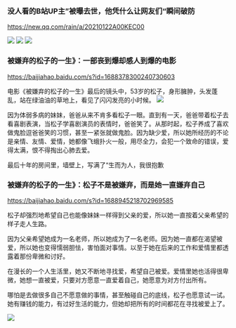 ### 没人看的B站UP主”被曝去世，他凭什么让网友们“瞬间破防
https://new.qq.com/rain/a/20210122A00KEC00

<img src="https://inews.gtimg.com/newsapp_match/0/13069707582/">

<img src="https://inews.gtimg.com/newsapp_bt/0/13069707588/">

<img src="https://inews.gtimg.com/newsapp_bt/0/13069707589/">

### 被嫌弃的松子的一生》：一部丧到爆却感人到爆的电影
https://baijiahao.baidu.com/s?id=1688378300240730603

电影《被嫌弃的松子的一生》最后的镜头中，53岁的松子，身形臃肿，头发蓬乱，站在绿油油的草地上，看见了闪闪发亮的小时候。
<img src="https://pics6.baidu.com/feed/1b4c510fd9f9d72a9ea20f4e9c7ff733359bbb78.jpeg?token=07c153485cb0d264726a59f33a0fe937">

因为体弱多病的妹妹，爸爸从来不肯多看松子一眼。直到有一天，爸爸带着松子去看喜剧表演，当松子学喜剧演员的表情时，爸爸笑了。从那时起，松子养成了喜欢做鬼脸逗爸爸笑的习惯，甚至一紧张就做鬼脸。因为缺少爱，所以她所经历的不论是亲情、友情、爱情，她都像飞蛾扑火一般，用尽全力，会犯一个致命的错误，爱得太满，恨不得掏出心肺去爱。

最后十年的房间里，墙壁上，写满了“生而为人，我很抱歉

### 被嫌弃的松子的一生》：松子不是被嫌弃，而是她一直嫌弃自己
https://baijiahao.baidu.com/s?id=1688945218702969585

松子却强烈地希望自己也能像妹妹一样得到父亲的爱，所以她一直按着父亲希望的样子走人生路。

因为父亲希望她成为一名老师，所以她成为了一名老师。因为她一直都在渴望被爱，所以她也变得懦弱胆怯，害怕面对事情。以至于她在后来的工作和爱情里都透露着那份卑微和讨好。

在漫长的一个人生活里，她又不断地寻找爱，希望自己被爱。爱情里她也活得很卑微，她想一直被爱，只要对方愿意一直爱着自己，她愿意为对方付出所有。

哪怕是去做很多自己不愿意做的事情，甚至触碰自己的底线，松子也愿意试一试。她有赚钱的能力，有过好生活的能力，但她却把所有的时间都花在寻找被爱上了。

<img src="https://pics7.baidu.com/feed/342ac65c103853432c48126796505679cb8088b8.png?token=2bffd90aa08e1cf8f821d27913d5da6b">
